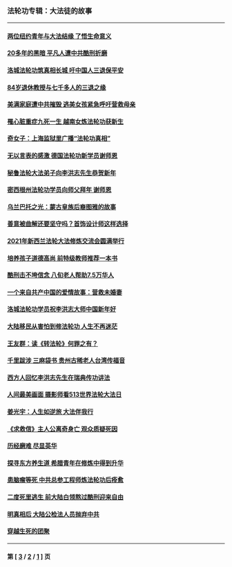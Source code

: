 ### 法轮功专辑：大法徒的故事
---
#### [两位纽约青年与大法结缘 了悟生命意义](../../pages/nf1147481/n14002785.md?07110430) 
#### [20多年的黑暗 平凡人遭中共酷刑折磨](../../pages/nf1147481/n13997976.md?07110430) 
#### [洛城法轮功筑真相长城 吁中国人三退保平安](../../pages/nf1147481/n13892471.md?07110430) 
#### [84岁退休教授与七千多人的三退之缘](../../pages/nf1147481/n13796650.md?07110430) 
#### [美满家庭遭中共摧毁 逃美女孩紧急呼吁营救母亲](../../pages/nf1147481/n13792859.md?07110430) 
#### [罹心脏重症九死一生 越南女炼法轮功获新生](../../pages/nf1147481/n13732766.md?07110430) 
#### [奇女子：上海监狱里广播“法轮功真相”](../../pages/nf1147481/n13726443.md?07110430) 
#### [无以言表的感激 德国法轮功新学员谢师恩](../../pages/nf1147481/n13543790.md?07110430) 
#### [秘鲁法轮大法弟子向李洪志先生恭贺新年](../../pages/nf1147481/n13540182.md?07110430) 
#### [密西根州法轮功学员向师父拜年 谢师恩](../../pages/nf1147481/n13538183.md?07110430) 
#### [乌兰巴托之光：蒙古皇族后裔图雅的故事](../../pages/nf1147481/n13155759.md?07110430) 
#### [善意被曲解还要坚守吗？首饰设计师这样选择](../../pages/nf1147481/n13077575.md?07110430) 
#### [2021年新西兰法轮大法修炼交流会圆满举行](../../pages/nf1147481/n13033149.md?07110430) 
#### [培养孩子道德高尚 前特级教师推荐一本书](../../pages/nf1147481/n12938640.md?07110430) 
#### [酷刑击不垮信念 八旬老人帮助7.5万华人](../../pages/nf1147481/n12880712.md?07110430) 
#### [一个来自共产中国的爱情故事：营救未婚妻](../../pages/nf1147481/n12778386.md?07110430) 
#### [洛城法轮功学员祝李洪志大师中国新年好](../../pages/nf1147481/n12724685.md?07110430) 
#### [大陆移民从害怕到修法轮功 人生不再迷茫](../../pages/nf1147481/n12414325.md?07110430) 
#### [王友群：读《转法轮》何罪之有？](../../pages/nf1147481/n12408647.md?07110430) 
#### [千里跋涉 三麻袋书 贵州古稀老人台湾传福音](../../pages/nf1147481/n12198750.md?07110430) 
#### [西方人回忆李洪志先生在瑞典传功讲法](../../pages/nf1147481/n12099607.md?07110430) 
#### [人间最美画面 摄影师看513世界法轮大法日](../../pages/nf1147481/n12094118.md?07110430) 
#### [姜光宇：人生如逆旅 大法伴我行](../../pages/nf1147481/n12088664.md?07110430) 
#### [《求救信》主人公离奇身亡 观众质疑死因](../../pages/nf1147481/n11845215.md?07110430) 
#### [历经磨难 尽显英华](../../pages/nf1147481/n11723297.md?07110430) 
#### [探寻东方养生道 希腊青年在修炼中得到升华](../../pages/nf1147481/n11494502.md?07110430) 
#### [患脑瘤等死 中共总参工程师炼法轮功后痊愈](../../pages/nf1147481/n11466682.md?07110430) 
#### [二度死里逃生 前大陆白领熬过酷刑迎来自由](../../pages/nf1147481/n11368594.md?07110430) 
#### [明真相后 大陆公检法人员抛弃中共](../../pages/nf1147481/n11358618.md?07110430) 
#### [穿越生死的团聚](../../pages/nf1147481/n11258922.md?07110430) 

---
#### 第 [ [3](./3.md?07110430) / [2](./2.md?07110430) / [1](./1.md?07110430) ] 页
